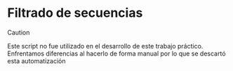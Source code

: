 # Filtrado de secuencias

> [!CAUTION]
> Este script no fue utilizado en el desarrollo de este trabajo práctico. Enfrentamos diferencias al hacerlo de forma manual por lo que se descartó esta automatización

